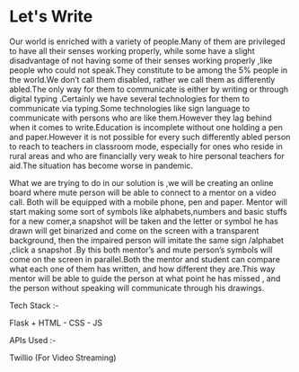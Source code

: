 # Let's Write 

Our world is enriched with a variety of people.Many of them are privileged to have all their senses working properly, while some have a slight disadvantage of not having some of their senses working  properly ,like people who could not speak.They constitute to be among the 5% people in the world.We don’t call them disabled, rather we call them as differently abled.The only way for them to communicate is either by writing or through digital typing .Certainly we have several technologies for them to communicate via typing.Some technologies like sign language to communicate with persons who are like them.However they lag behind when it comes to write.Education is incomplete without one holding a pen and paper.However it is not possible for every such differently abled person to reach to teachers in classroom mode, especially for ones who reside in rural areas and who are financially very weak to hire personal teachers for aid.The situation has become worse in pandemic.

What we are trying to do in our solution is ,we will be creating an online board where mute person will be able to connect to a mentor on a video call. Both will be equipped with a mobile phone, pen and paper. Mentor will start making some sort of symbols like alphabets,numbers and basic stuffs for a new comer,a snapshot will be taken and the letter or symbol he has drawn will get binarized and come on the screen with a transparent background, then the impaired person  will imitate the same sign /alphabet ,click a snapshot .By this both mentor’s and mute person’s symbols will come on the screen in parallel.Both the mentor and student can compare what each one of them has written, and how different they are.This way mentor will be able to guide the person at what point he has missed , and the person without speaking will communicate through his drawings.

Tech Stack :-

Flask + HTML - CSS - JS


APIs Used :- 

Twillio (For Video Streaming)

